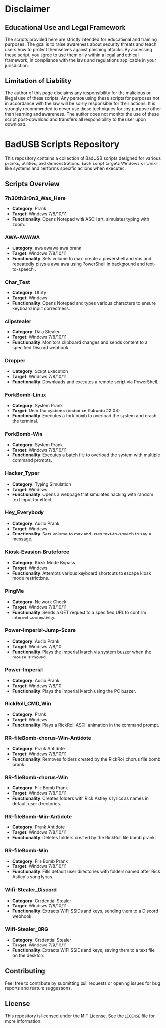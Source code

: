 
# Disclaimer

## Educational Use and Legal Framework

The scripts provided here are strictly intended for educational and training purposes. 
The goal is to raise awareness about security threats and teach users how to protect themselves against phishing attacks.
By accessing these script, you agree to use them only within a legal and ethical framework, 
in compliance with the laws and regulations applicable in your jurisdiction.

## Limitation of Liability

The author of this page disclaims any responsibility for the malicious or illegal use of these scripts.
Any person using these scripts for purposes not in accordance with the law will be solely responsible for their actions. 
It is strongly recommended to never use these techniques for any purpose other than learning and awareness. 
The author does not monitor the use of these script post-download and transfers all responsibility to the user upon download.

# BadUSB Scripts Repository

This repository contains a collection of BadUSB scripts designed for various pranks, utilities, and demonstrations. Each script targets Windows or Unix-like systems and performs specific actions when executed.

## Scripts Overview

### 7h30th3r0n3_Was_Here

- **Category**: Prank
- **Target**: Windows 7/8/10/11
- **Functionality**: Opens Notepad with ASCII art, simulates typing with zoom.

### AWA-AWAWA

- **Category**: awa awawa awa prank
- **Target**: Windows 7/8/10/11
- **Functionality**: Sets volume to max, create a powershell and vbs and repeatedly plays a awa awa using PowerShell in background and text-to-speech .

### Char_Test

- **Category**: Utility
- **Target**: Windows
- **Functionality**: Opens Notepad and types various characters to ensure keyboard input correctness.

### clipstealer

- **Category**: Data Stealer
- **Target**: Windows 7/8/10/11
- **Functionality**: Monitors clipboard changes and sends content to a specified Discord webhook.

### Dropper

- **Category**: Script Execution
- **Target**: Windows 7/8/10/11
- **Functionality**: Downloads and executes a remote script via PowerShell.

### ForkBomb-Linux

- **Category**: System Prank
- **Target**: Unix-like systems (tested on Kubuntu 22.04)
- **Functionality**: Executes a fork bomb to overload the system and crash the terminal.

### ForkBomb-Win

- **Category**: System Prank
- **Target**: Windows 7/8/10/11
- **Functionality**: Executes a batch file to overload the system with multiple command prompts.

### Hacker_Typer

- **Category**: Typing Simulation
- **Target**: Windows
- **Functionality**: Opens a webpage that simulates hacking with random text input for effect.

### Hey_Everybody

- **Category**: Audio Prank
- **Target**: Windows
- **Functionality**: Sets volume to max and uses text-to-speech to say a message.

### Kiosk-Evasion-Bruteforce

- **Category**: Kiosk Mode Bypass
- **Target**: Windows
- **Functionality**: Attempts various keyboard shortcuts to escape kiosk mode restrictions.

### PingMe

- **Category**: Network Check
- **Target**: Windows 7/8/10/11
- **Functionality**: Sends a GET request to a specified URL to confirm internet connectivity.

### Power-Imperial-Jump-Scare

- **Category**: Audio Prank
- **Target**: Windows 7/8/10
- **Functionality**: Plays the Imperial March via system buzzer when the mouse is moved.

### Power-Imperial

- **Category**: Audio Prank
- **Target**: Windows 7/8/10
- **Functionality**: Plays the Imperial March using the PC buzzer.

### RickRoll_CMD_Win

- **Category**: Prank
- **Target**: Windows
- **Functionality**: Plays a RickRoll ASCII animation in the command prompt.

### RR-fileBomb-chorus-Win-Antidote

- **Category**: Prank Antidote
- **Target**: Windows 7/8/10/11
- **Functionality**: Removes folders created by the RickRoll chorus file bomb prank.

### RR-fileBomb-chorus-Win

- **Category**: File Bomb Prank
- **Target**: Windows 7/8/10/11
- **Functionality**: Creates folders with Rick Astley's lyrics as names in default user directories.

### RR-fileBomb-Win-Antidote

- **Category**: Prank Antidote
- **Target**: Windows 7/8/10/11
- **Functionality**: Deletes folders created by the RickRoll file bomb prank.

### RR-fileBomb-Win

- **Category**: File Bomb Prank
- **Target**: Windows 7/8/10/11
- **Functionality**: Fills default user directories with folders named after Rick Astley's song lyrics.

### Wifi-Stealer_Discord

- **Category**: Credential Stealer
- **Target**: Windows 7/8/10/11
- **Functionality**: Extracts WiFi SSIDs and keys, sending them to a Discord webhook.

### Wifi-Stealer_ORG

- **Category**: Credential Stealer
- **Target**: Windows 7/8/10/11
- **Functionality**: Extracts WiFi SSIDs and keys, saving them to a text file on the desktop.

## Contributing

Feel free to contribute by submitting pull requests or opening issues for bug reports and feature suggestions.

## License

This repository is licensed under the MIT License. See the `LICENSE` file for more information.
